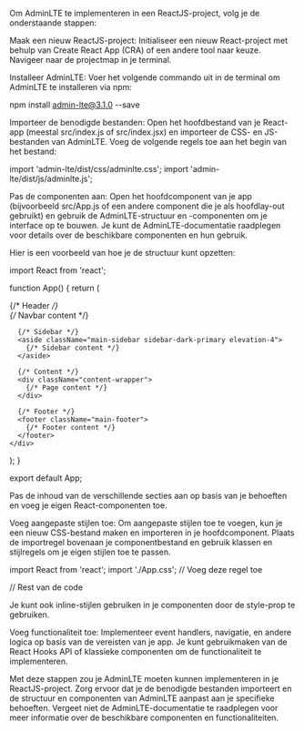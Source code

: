 Om AdminLTE te implementeren in een ReactJS-project, volg je de onderstaande stappen:




Maak een nieuw ReactJS-project: Initialiseer een nieuw React-project met behulp van Create React App (CRA) of een andere tool naar keuze. Navigeer naar de projectmap in je terminal.






Installeer AdminLTE: Voer het volgende commando uit in de terminal om AdminLTE te installeren via npm:



npm install admin-lte@3.1.0 --save






Importeer de benodigde bestanden: Open het hoofdbestand van je React-app (meestal src/index.js of src/index.jsx) en importeer de CSS- en JS-bestanden van AdminLTE. Voeg de volgende regels toe aan het begin van het bestand:



import 'admin-lte/dist/css/adminlte.css';
import 'admin-lte/dist/js/adminlte.js';






Pas de componenten aan: Open het hoofdcomponent van je app (bijvoorbeeld src/App.js of een andere component die je als hoofdlay-out gebruikt) en gebruik de AdminLTE-structuur en -componenten om je interface op te bouwen. Je kunt de AdminLTE-documentatie raadplegen voor details over de beschikbare componenten en hun gebruik.




Hier is een voorbeeld van hoe je de structuur kunt opzetten:



import React from 'react';

function App() {
  return (
    <div className="wrapper">
      {/* Header */}
      <nav className="main-header navbar navbar-expand navbar-white navbar-light">
        {/* Navbar content */}
      </nav>

      {/* Sidebar */}
      <aside className="main-sidebar sidebar-dark-primary elevation-4">
        {/* Sidebar content */}
      </aside>

      {/* Content */}
      <div className="content-wrapper">
        {/* Page content */}
      </div>

      {/* Footer */}
      <footer className="main-footer">
        {/* Footer content */}
      </footer>
    </div>
  );
}

export default App;




Pas de inhoud van de verschillende secties aan op basis van je behoeften en voeg je eigen React-componenten toe.






Voeg aangepaste stijlen toe: Om aangepaste stijlen toe te voegen, kun je een nieuw CSS-bestand maken en importeren in je hoofdcomponent. Plaats de importregel bovenaan je componentbestand en gebruik klassen en stijlregels om je eigen stijlen toe te passen.



import React from 'react';
import './App.css'; // Voeg deze regel toe

// Rest van de code




Je kunt ook inline-stijlen gebruiken in je componenten door de style-prop te gebruiken.






Voeg functionaliteit toe: Implementeer event handlers, navigatie, en andere logica op basis van de vereisten van je app. Je kunt gebruikmaken van de React Hooks API of klassieke componenten om de functionaliteit te implementeren.




Met deze stappen zou je AdminLTE moeten kunnen implementeren in je ReactJS-project. Zorg ervoor dat je de benodigde bestanden importeert en de structuur en componenten van AdminLTE aanpast aan je specifieke behoeften. Vergeet niet de AdminLTE-documentatie te raadplegen voor meer informatie over de beschikbare componenten en functionaliteiten.